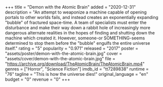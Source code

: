 +++
title = "Demon with the Atomic Brain"
added = "2020-12-31"
description = "An attempt to weaponize a machine capable of opening portals to other worlds fails, and instead creates an exponentially expanding \"bubble\" of fractured space-time. A team of specialists must enter the disturbance and make their way down a rabbit hole of increasingly more dangerous alternate realities in the hopes of finding and shutting down the machine which created it. However, someone-or SOMETHING-seems determined to stop them before the \"bubble\" engulfs the entire universe itself."
rating = "5"
popularity = "0.971"
released = "2017"
poster = "assets/poster/demon-with-the-atomic-brain.jpg"
cover = "assets/cover/demon-with-the-atomic-brain.jpg"
file = "https://archive.org/download/TheAtomicBrain/TheAtomicBrain.mp4"
genres = ["Horror", "Science Fiction"]
imdb_id = "tt7289838"
runtime = "76"
tagline = "This is how the universe dies!"
original_language = "en"
budget = "0"
revenue = "0"
+++
